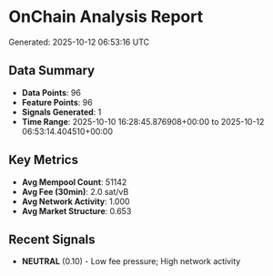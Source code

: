 # OnChain Analysis Report
Generated: 2025-10-12 06:53:16 UTC

## Data Summary
- **Data Points**: 96
- **Feature Points**: 96
- **Signals Generated**: 1
- **Time Range**: 2025-10-10 16:28:45.876908+00:00 to 2025-10-12 06:53:14.404510+00:00

## Key Metrics
- **Avg Mempool Count**: 51142
- **Avg Fee (30min)**: 2.0 sat/vB
- **Avg Network Activity**: 1.000
- **Avg Market Structure**: 0.653

## Recent Signals
- **NEUTRAL** (0.10) - Low fee pressure; High network activity
